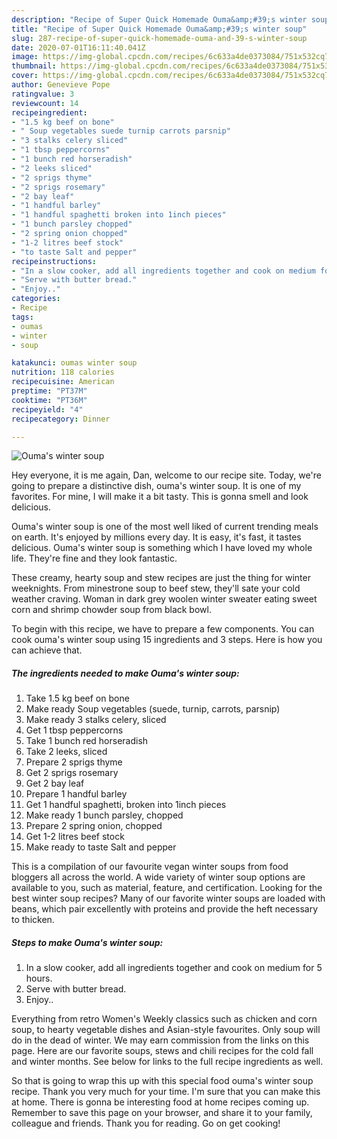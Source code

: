 ```yaml
---
description: "Recipe of Super Quick Homemade Ouma&amp;#39;s winter soup"
title: "Recipe of Super Quick Homemade Ouma&amp;#39;s winter soup"
slug: 287-recipe-of-super-quick-homemade-ouma-and-39-s-winter-soup
date: 2020-07-01T16:11:40.041Z
image: https://img-global.cpcdn.com/recipes/6c633a4de0373084/751x532cq70/oumas-winter-soup-recipe-main-photo.jpg
thumbnail: https://img-global.cpcdn.com/recipes/6c633a4de0373084/751x532cq70/oumas-winter-soup-recipe-main-photo.jpg
cover: https://img-global.cpcdn.com/recipes/6c633a4de0373084/751x532cq70/oumas-winter-soup-recipe-main-photo.jpg
author: Genevieve Pope
ratingvalue: 3
reviewcount: 14
recipeingredient:
- "1.5 kg beef on bone"
- " Soup vegetables suede turnip carrots parsnip"
- "3 stalks celery sliced"
- "1 tbsp peppercorns"
- "1 bunch red horseradish"
- "2 leeks sliced"
- "2 sprigs thyme"
- "2 sprigs rosemary"
- "2 bay leaf"
- "1 handful barley"
- "1 handful spaghetti broken into 1inch pieces"
- "1 bunch parsley chopped"
- "2 spring onion chopped"
- "1-2 litres beef stock"
- "to taste Salt and pepper"
recipeinstructions:
- "In a slow cooker, add all ingredients together and cook on medium for 5 hours."
- "Serve with butter bread."
- "Enjoy.."
categories:
- Recipe
tags:
- oumas
- winter
- soup

katakunci: oumas winter soup 
nutrition: 118 calories
recipecuisine: American
preptime: "PT37M"
cooktime: "PT36M"
recipeyield: "4"
recipecategory: Dinner

---
```



![Ouma&#39;s winter soup](https://img-global.cpcdn.com/recipes/6c633a4de0373084/751x532cq70/oumas-winter-soup-recipe-main-photo.jpg)

Hey everyone, it is me again, Dan, welcome to our recipe site. Today, we're going to prepare a distinctive dish, ouma&#39;s winter soup. It is one of my favorites. For mine, I will make it a bit tasty. This is gonna smell and look delicious.

Ouma&#39;s winter soup is one of the most well liked of current trending meals on earth. It's enjoyed by millions every day. It is easy, it's fast, it tastes delicious. Ouma&#39;s winter soup is something which I have loved my whole life. They're fine and they look fantastic.

These creamy, hearty soup and stew recipes are just the thing for winter weeknights. From minestrone soup to beef stew, they&#39;ll sate your cold weather craving. Woman in dark grey woolen winter sweater eating sweet corn and shrimp chowder soup from black bowl.


To begin with this recipe, we have to prepare a few components. You can cook ouma&#39;s winter soup using 15 ingredients and 3 steps. Here is how you can achieve that.

<!--inarticleads1-->

##### The ingredients needed to make Ouma&#39;s winter soup:

1. Take 1.5 kg beef on bone
1. Make ready  Soup vegetables (suede, turnip, carrots, parsnip)
1. Make ready 3 stalks celery, sliced
1. Get 1 tbsp peppercorns
1. Take 1 bunch red horseradish
1. Take 2 leeks, sliced
1. Prepare 2 sprigs thyme
1. Get 2 sprigs rosemary
1. Get 2 bay leaf
1. Prepare 1 handful barley
1. Get 1 handful spaghetti, broken into 1inch pieces
1. Make ready 1 bunch parsley, chopped
1. Prepare 2 spring onion, chopped
1. Get 1-2 litres beef stock
1. Make ready to taste Salt and pepper


This is a compilation of our favourite vegan winter soups from food bloggers all across the world. A wide variety of winter soup options are available to you, such as material, feature, and certification. Looking for the best winter soup recipes? Many of our favorite winter soups are loaded with beans, which pair excellently with proteins and provide the heft necessary to thicken. 

<!--inarticleads2-->

##### Steps to make Ouma&#39;s winter soup:

1. In a slow cooker, add all ingredients together and cook on medium for 5 hours.
1. Serve with butter bread.
1. Enjoy..


Everything from retro Women&#39;s Weekly classics such as chicken and corn soup, to hearty vegetable dishes and Asian-style favourites. Only soup will do in the dead of winter. We may earn commission from the links on this page. Here are our favorite soups, stews and chili recipes for the cold fall and winter months. See below for links to the full recipe ingredients as well. 

So that is going to wrap this up with this special food ouma&#39;s winter soup recipe. Thank you very much for your time. I'm sure that you can make this at home. There is gonna be interesting food at home recipes coming up. Remember to save this page on your browser, and share it to your family, colleague and friends. Thank you for reading. Go on get cooking!
